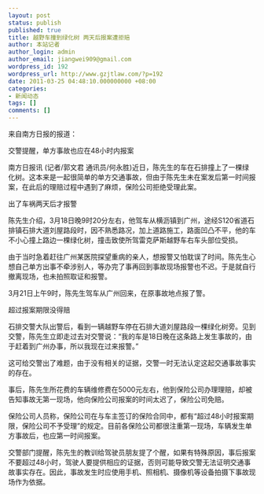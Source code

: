```yaml
---
layout: post
status: publish
published: true
title: 越野车撞到绿化树 两天后报案遭拒赔
author: 本站记者
author_login: admin
author_email: jiangwei909@gmail.com
wordpress_id: 192
wordpress_url: http://www.gzjtlaw.com/?p=192
date: 2011-03-25 04:48:10.000000000 +08:00
categories:
- 新闻动态
tags: []
comments: []
---
```

来自南方日报的报道：

交警提醒，单方事故也应在48小时内报案

南方日报讯 (记者&#47;郭文君 通讯员&#47;何永胜)近日，陈先生的车在石排撞上了一棵绿化树。这本来是一起很简单的单方交通事故，但由于陈先生未在案发后第一时间报案，在此后的理赔过程中遇到了麻烦，保险公司拒绝受理此案。

出了车祸两天后才报警

陈先生介绍，3月18日晚9时20分左右，他驾车从横沥镇到广州，途经S120省道石排镇石排大道刘屋路段时，因不熟悉路况，加上道路施工，路面凹凸不平，他的车不小心撞上路边一棵绿化树，撞击致使所驾雷克萨斯越野车右车头部位受损。

由于当时急着赶往广州某医院探望重病的亲人，想报警又怕耽误了时间。陈先生心想自己单方出事不牵涉别人，等办完了事再回到事故现场报警也不迟。于是就自行撤离现场，也未拍照取证和报警。

3月21日上午9时，陈先生驾车从广州回来，在原事故地点报了警。

超过报案期限没得赔

石排交警大队出警后，看到一辆越野车停在石排大道刘屋路段一棵绿化树旁。见到交警，陈先生立即走过去对交警说：&ldquo;我的车是18日晚在这条路上发生事故的，由于赶着到广州办事，所以我现在过来报警。&rdquo;

这可给交警出了难题，由于没有相关的证据，交警一时无法认定这起交通事故事实的存在。

事后，陈先生所花费的车辆维修费在5000元左右，他到保险公司办理理赔，却被告知事故无第一现场，他向保险公司报案的时间太迟了，保险公司免赔。

保险公司人员称，保险公司在与车主签订的保险合同中，都有&ldquo;超过48小时报案期限，保险公司不予受理&rdquo;的规定。目前各保险公司都很注重第一现场，车辆发生单方事故后，也应第一时间报案。

交警部门提醒，陈先生的教训给驾驶员朋友提了个醒，如果有特殊原因，事后报案不要超过48小时，驾驶人要提供相应的证据，否则可能导致交警无法证明交通事故事实存在。因此，事故发生时应使用手机、照相机、摄像机等设备拍摄下事故现场作为依据。
